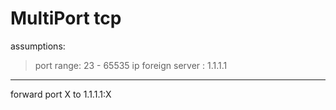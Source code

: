 # MultiPort tcp 


assumptions:

> port range: 23 - 65535
> ip foreign server : 1.1.1.1

---

forward port X to 1.1.1.1:X


